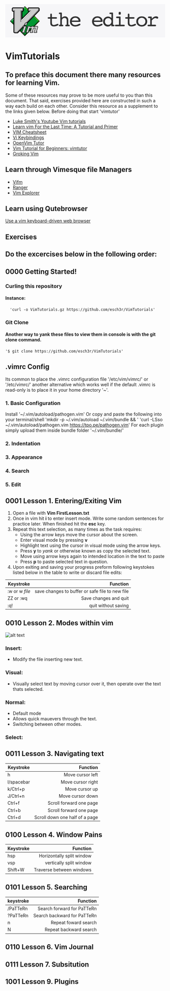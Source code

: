 ![Vim Editor](VimEditor.jpg)
# VimTutorials 

## To preface this document there many resources for learning Vim.
   Some of these resources may prove to be more useful to you than 
   this document. That said, exercises provided here are constructed 
   in such a way each build on each other. Consider this resource as a supplement 
   to the links given below. Before doing that start 'vimtutor'

  - [Luke Smith's Youtube Vim tutorials](https://www.youtube.com/watch?v=mH1GGI2Jpbs&feature=emb_logo)
  - [Learn vim For the Last Time: A Tutorial and Primer](https://danielmiessler.com/study/vim/)
  - [VIM Cheatsheet](http://www.fprintf.net/vimCheatSheet.html)
  - [ Vi Keybindings](http://hea-www.harvard.edu/~fine/Tech/vi.html)
  - [OpenVim Tutor](https://www.openvim.com)
  - [Vim Tutorial for Beginners: vimtutor](https://www.systutorials.com/vim-tutorial-beginners-vimtutor/)
  - [Groking Vim](https://stackoverflow.com/questions/1218390/what-is-your-most-productive-shortcut-with-vim/1220118#1220118)
 
 ## Learn through Vimesque file Managers
   - [Vifm ](https://wiki.vifm.info/index.php?title=Quickstart_Tutorial)
   - [Ranger](https://ranger.github.io)
   - [Vim Explorer](https://www.vim.org/scripts/script.php?script_id=1950) 
 
 ## Learn using Qutebrowser 
  [Use a vim keyboard-driven web browser](https://qutebrowser.org) 
    
## Exercises
  Do the excercises below in the following order:
  - 

## 0000 Getting Started! 
  ### Curling this repository 
   #### Instance: 
      'curl -o VimTutorials.gz https://github.com/esch3r/VimTutorials'

  ### Git Clone  
   ####  Another way to yank these files to view them in console is with the git clone command. 
    '$ git clone https://github.com/esch3r/VimTutorials'
    
## .vimrc Config 
  Its common to place the .vimrc configuration file  '/etc/vim/vimrc/' or '/etc/vimrc/' another 
  alternative which works well if the default .vimrc is read-only is to place it in your home directory '~'.
 ### 1. Basic Configuration 
 
 Install  '~/.vim/autoload/pathogen.vim' 
  Or copy and paste the following into your terminal/shell 'mkdir -p ~/.vim/autoload ~/.vim/bundle && \'
 'curl -LSso ~/.vim/autoload/pathogen.vim https://tpo.pe/pathogen.vim'
  For each plugin simply upload them inside bundle folder 
  '~/.vim/bundle/'
 ### 2. Indentation 
 
 ### 3. Appearance 
 
 ### 4. Search
 ### 5. Edit 


## 0001 Lesson 1.  Entering/Exiting Vim  

1.  Open a file with **Vim FirstLesson.txt** 
2.  Once in vim hit **i** to enter insert mode. Write some random 
     sentences for practice later. When finished hit the **esc** key.
3.  Repeat this text selection, as many times as the task requires: 
    - Using the arrow keys move the cursor about the screen. 
    - Enter visual mode by pressing **v**
    - Highlight text using the cursor in visual mode  using the arrow keys. 
    - Press **y** to *yank* or otherwise known as copy the selected text.
    - Move using arrow keys again to intended location in the text to paste
    - Press **p** to paste selected text in question. 
4.  Upon exiting and saving your progress preform following keystokes listed below     in the table to write or discard file edits:

| Keystroke   | Function  | 
|----------|-------------:|
| :w or w *file*|   save changes to buffer or safe file to new file  | 
|  ZZ or :wq |  Save changes and quit | 
|  :q! | quit without saving | 


      

## 0010 Lesson 2. Modes within vim 

 ![alt text](VimMods.png)
 
   ### Insert:  
   - Modify the file inserting new text.
      
   ### Visual: 
   - Visually select text by moving cursor over it,
         then operate over the text thats selected. 
         
   ### Normal:
   - Default mode 
   - Allows quick mauevers through the text. 
   - Switching between other modes.
       
   ### Select: 

## 0011 Lesson 3. Navigating text 


| Keystroke   | Function  | 
|----------|-------------:|
|   h  |   Move cursor left | 
|  l/spacebar |  Move cursor right | 
|  k/Ctrl+p |  Move cursor up  | 
|  J/Ctrl+n |  Move cursor down| 
|  Ctrl+f   |  Scroll forward one page| 
|  Ctrl+b   |  Scroll forward one page| 
|  Ctrl+d  |  Scroll down one half of a page| 


## 0100 Lesson 4. Window Pains

| Keystroke   | Function  | 
|----------|-------------:|
|  hsp|   Horizontally split window | 
|  vsp |  vertically split window| 
|  Shift+W | Traverse between windows  | 

## 0101 Lesson 5. Searching 
| keystroke  |  Function |
|------------| -----------:|
|  /PaTTeRn |  Search forward for PaTTeRn |
|  ?PaTTeRn |  Search backward for PaTTeRn |
|   n       |  Repeat foward search        |
|   N       |  Repeat backward search      |

## 0110 Lesson 6. Vim Journal

## 0111 Lesson 7. Subsitution 

## 1001 Lesson 9. Plugins 


 
